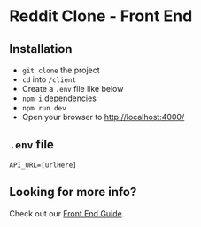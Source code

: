 # Reddit Clone - Front End

## Installation

- `git clone` the project
- `cd` into `/client`
- Create a `.env` file like below
- `npm i` dependencies
- `npm run dev`
- Open your browser to [http://localhost:4000/](http://localhost:4000/)

## `.env` file

```
API_URL=[urlHere]
```

## Looking for more info?

Check out our [Front End Guide](https://github.com/chingu-voyages/v13-bears-team-04/wiki/Front-End-Guide).
